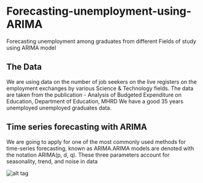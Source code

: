 # Forecasting-unemployment-using-ARIMA
Forecasting unemployment among graduates from different Fields of study using ARIMA model

## The Data
We are using data on the number of job seekers on the live registers on the employment
exchanges by various Science & Technology fields. The data are taken from the publication -
Analysis of Budgeted Expenditure on Education, Department of Education, MHRD
We have a good 35 years unemployed unemployed graduates data.

## Time series forecasting with ARIMA
We are going to apply for one of the most commonly used methods for time-series forecasting,
known as ARIMA.ARIMA models are denoted with the notation ARIMA(p, d, q). These three parameters account
for seasonality, trend, and noise in data

![alt tag](Img/DC.pg)
